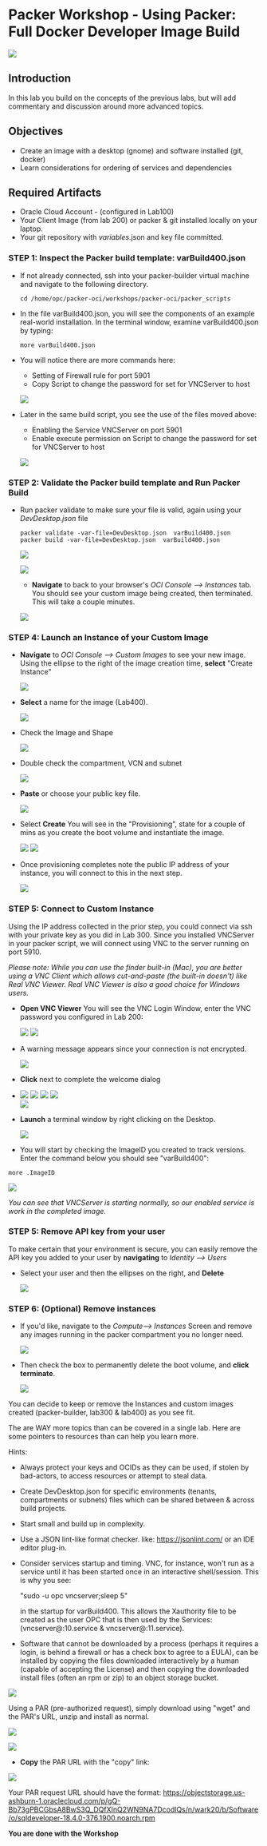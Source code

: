 # Packer Workshop - Using Packer:  Full Docker Developer Image Build

![](images/WorkshopHeader/400.png " ")

## Introduction

In this lab you build on the concepts of the previous labs, but will add commentary and discussion around more advanced topics.  

## Objectives

- Create an image with a desktop (gnome) and software installed (git, docker)
- Learn considerations for ordering of services and dependencies

## Required Artifacts

- Oracle Cloud Account - (configured in Lab100)
- Your Client Image (from lab 200) or packer & git installed locally on your laptop.
- Your git repository with _variables_.json and key file committed.

### **STEP 1**: Inspect the Packer build template: varBuild400.json

- If not already connected, ssh into your packer-builder virtual machine and navigate to the following directory.

  ```
  cd /home/opc/packer-oci/workshops/packer-oci/packer_scripts
  ```

- In the file varBuild400.json, you will see the components of an example real-world installation. In the terminal window, examine varBuild400.json by typing:

  ```
  more varBuild400.json
  ```

- You will notice there are more commands here:

  - Setting of Firewall rule for port 5901
  - Copy Script to change the password for set for VNCServer to host

  ![](images/400/18.png " ")

- Later in the same build script, you see the use of the files moved above:

  - Enabling the Service VNCServer on port 5901
  - Enable execute permission on Script to change the password for set for VNCServer to host

  ![](images/400/19.png " ")

### **STEP 2**: Validate the Packer build template and Run Packer Build

- Run packer validate to make sure your file is valid, again using your _DevDesktop.json_ file

  ```
  packer validate -var-file=DevDesktop.json  varBuild400.json
  packer build -var-file=DevDesktop.json  varBuild400.json
  ```

  ![](images/400/image1.png " ")

  ![](images/400/image2.png " ") 

  - **Navigate** to back to your browser's _OCI Console --> Instances_ tab. You should see your custom image being created, then terminated. This will take a couple minutes.

  ![](images/Lab300/Lab300-664192dd.png " ")
### **STEP 4**: Launch an Instance of your Custom Image

- **Navigate** to _OCI Console --> Custom Images_ to see your new image. Using the ellipse to the right of the image creation time, **select** "Create Instance"

  ![](images/400/image3.png " ") 


- **Select** a name for the image (Lab400).

  ![](images/400/image4.png " ") 

- Check the Image and Shape
  
  ![](images/400/image5.png " ") 

- Double check the compartment, VCN and subnet
    
  ![](images/400/image6.png " ") 

- **Paste** or choose your public key file.
    
  ![](images/400/image7.png " ") 

- Select **Create** You will see in the "Provisioning", state for a couple of mins as you create the boot volume and instantiate the image.  

  ![](images/400/image8.png " ") 
  ![](images/Lab400/Lab400-1ae60fd5.png " ")
  
- Once provisioning completes note the public IP address of your instance, you will connect to this in the next step.

  ![](images/Lab400/Lab400-f031c805.png " ")

### **STEP 5**: Connect to Custom Instance

Using the IP address collected in the prior step, you could connect via ssh with your private key as you did in Lab 300. Since you installed VNCServer in your packer script, we will connect using VNC to the server running on port 5910.  

_Please note: While you can use the finder built-in (Mac), you are better using a VNC Client which allows cut-and-paste (the built-in doesn't) like Real VNC Viewer.  Real VNC Viewer is also a good choice for Windows users._

- **Open VNC Viewer** You will see the VNC Login Window, enter the VNC password you configured in Lab 200:

  ![](images/400/image9.png " ")
  ![](images/400/image10.png " ") 
  
- A warning message appears since your connection is not encrypted.

  ![](images/Lab400/18.1.png " ")

- **Click** next to complete the welcome dialog
- ![](images/400/image11.png " ")
  ![](images/400/image12.png " ")
  ![](images/400/image13.png " ") 
  ![](images/400/image14.png " ")  
  ![](images/400/image15.png " ") 
  
- **Launch** a terminal window by right clicking on the Desktop.

  ![](images/400/image16.png " ") 

-  You will start by checking the ImageID you created to track versions. Enter the command below you should see "varBuild400":

  ```
  more .ImageID
  ```

![](images/400/image17.png " ") 

_You can see that VNCServer is starting normally, so our enabled service is work in the completed image._

### **STEP 5**: Remove API key from your user

To make certain that your environment is secure, you can easily remove the API key you added to your user by **navigating** to _Identity --> Users_

- Select your user and then the ellipses on the right, and **Delete**  

  ![](images/Lab400/21.png " ")

### **STEP 6**: (Optional) Remove instances

- If you'd like, navigate to the _Compute--> Instances_ Screen and remove any images running in the packer compartment you no longer need.

  ![](images/Lab400/Lab400-f2c8fbd2.png " ")

- Then check the box to permanently delete the boot volume, and **click terminate**.

  ![](images/Lab400/Lab400-fb72d963.png " ")

You can decide to keep or remove the Instances and custom images created (packer-builder, lab300 & lab400) as you see fit.

The are WAY more topics than can be covered in a single lab. Here are some pointers to resources than can help you learn more.

Hints:

- Always protect your keys and OCIDs as they can be used, if stolen by bad-actors, to access resources or attempt to steal data.

- Create DevDesktop.json for specific environments (tenants, compartments or subnets) files which can be shared between & across build projects.

- Start small and build up in complexity.

- Use a JSON lint-like format checker. like: https://jsonlint.com/ or an IDE editor plug-in.

- Consider services startup and timing. VNC, for instance, won't run as a service until it has been started once in an interactive shell/session.  This is why you see:

   "sudo -u opc vncserver;sleep 5"

   in the startup for varBuild400.  This allows the Xauthority file to be created as the user OPC that is then used by the Services: (vncserver@:10.service & vncserver@:11.service).

- Software that cannot be downloaded by a process (perhaps it requires a login, is behind a firewall or has a  check box to agree to a EULA), can be installed by copying the files downloaded interactively by a human (capable of accepting the License) and then copying the downloaded install files (often an rpm or zip) to an object storage bucket.

![](images/Lab400/6.2.png " ")

  Using a PAR (pre-authorized request), simply download using "wget" and the PAR's URL, unzip and install as normal.

![](images/Lab400/6.4.png " ")

![](images/Lab400/6.5.png " ")

- **Copy** the PAR URL with the "copy" link:

![](images/Lab400/6.6.png " ")

Your PAR request URL should have the format:
https://objectstorage.us-ashburn-1.oraclecloud.com/p/gQ-Bb73gPBCGbsA8BwS3Q_DQfXInQ2WN9NA7DcodlQs/n/wark20/b/Software/o/sqldeveloper-18.4.0-376.1900.noarch.rpm


**You are done with the Workshop**
